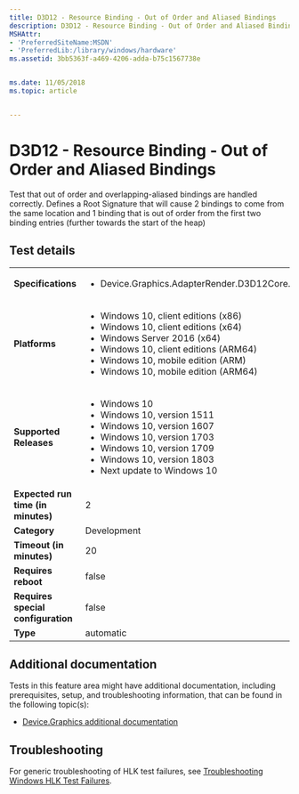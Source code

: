 ```yaml
---
title: D3D12 - Resource Binding - Out of Order and Aliased Bindings
description: D3D12 - Resource Binding - Out of Order and Aliased Bindings
MSHAttr:
- 'PreferredSiteName:MSDN'
- 'PreferredLib:/library/windows/hardware'
ms.assetid: 3bb5363f-a469-4206-adda-b75c1567738e


ms.date: 11/05/2018
ms.topic: article


---
```


# <span id="p_hlk_test.08a950b1-f07b-4959-b7d7-6c8beb7f184a"></span>D3D12 - Resource Binding - Out of Order and Aliased Bindings


Test that out of order and overlapping-aliased bindings are handled correctly. Defines a Root Signature that will cause 2 bindings to come from the same location and 1 binding that is out of order from the first two binding entries (further towards the start of the heap)

## Test details

|||
|---|---|
| **Specifications**  | <ul><li>Device.Graphics.AdapterRender.D3D12Core.CoreRequirement</li></ul> |  
| **Platforms**   | <ul><li>Windows 10, client editions (x86)</li><li>Windows 10, client editions (x64)</li><li>Windows Server 2016 (x64)</li><li>Windows 10, client editions (ARM64)</li><li>Windows 10, mobile edition (ARM)</li><li>Windows 10, mobile edition (ARM64)</li></ul> |
| **Supported Releases** | <ul><li>Windows 10</li><li>Windows 10, version 1511</li><li>Windows 10, version 1607</li><li>Windows 10, version 1703</li><li>Windows 10, version 1709</li><li>Windows 10, version 1803</li><li>Next update to Windows 10</li></ul> |
|**Expected run time (in minutes)**| 2 |
|**Category**| Development |
|**Timeout (in minutes)**| 20 |
|**Requires reboot**| false |
|**Requires special configuration**| false |
|**Type**| automatic |



## <span id="Additional_documentation"></span><span id="additional_documentation"></span><span id="ADDITIONAL_DOCUMENTATION"></span>Additional documentation


Tests in this feature area might have additional documentation, including prerequisites, setup, and troubleshooting information, that can be found in the following topic(s):

-   [Device.Graphics additional documentation](device-graphics-additional-documentation.md)

## <span id="Troubleshooting"></span><span id="troubleshooting"></span><span id="TROUBLESHOOTING"></span>Troubleshooting


For generic troubleshooting of HLK test failures, see [Troubleshooting Windows HLK Test Failures](../user/troubleshooting-windows-hlk-test-failures.md).










